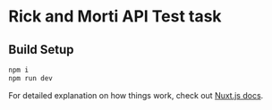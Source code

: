 # Rick and Morti API Test task

## Build Setup

```bash
npm i
npm run dev
```

For detailed explanation on how things work, check out [Nuxt.js docs](https://nuxtjs.org).
